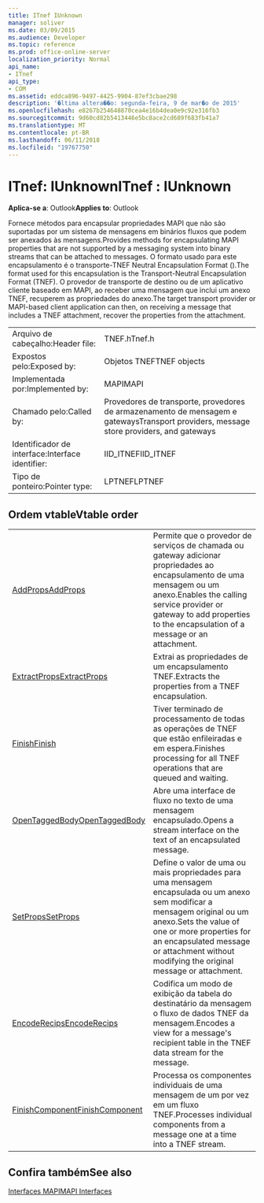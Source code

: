 ```yaml
---
title: ITnef IUnknown
manager: soliver
ms.date: 03/09/2015
ms.audience: Developer
ms.topic: reference
ms.prod: office-online-server
localization_priority: Normal
api_name:
- ITnef
api_type:
- COM
ms.assetid: eddca896-9497-4425-9904-87ef3cbae298
description: '�ltima altera��o: segunda-feira, 9 de mar�o de 2015'
ms.openlocfilehash: e8267b254648870cea4e16b4dea0e9c92e316fb3
ms.sourcegitcommit: 9d60cd82b5413446e5bc8ace2cd689f683fb41a7
ms.translationtype: MT
ms.contentlocale: pt-BR
ms.lasthandoff: 06/11/2018
ms.locfileid: "19767750"
---
```

# <a name="itnef--iunknown"></a><span data-ttu-id="b81d0-103">ITnef: IUnknown</span><span class="sxs-lookup"><span data-stu-id="b81d0-103">ITnef : IUnknown</span></span>

  
  
<span data-ttu-id="b81d0-104">**Aplica-se a**: Outlook</span><span class="sxs-lookup"><span data-stu-id="b81d0-104">**Applies to**: Outlook</span></span> 
  
<span data-ttu-id="b81d0-105">Fornece métodos para encapsular propriedades MAPI que não são suportadas por um sistema de mensagens em binários fluxos que podem ser anexados às mensagens.</span><span class="sxs-lookup"><span data-stu-id="b81d0-105">Provides methods for encapsulating MAPI properties that are not supported by a messaging system into binary streams that can be attached to messages.</span></span> <span data-ttu-id="b81d0-106">O formato usado para este encapsulamento é o transporte-TNEF Neutral Encapsulation Format ().</span><span class="sxs-lookup"><span data-stu-id="b81d0-106">The format used for this encapsulation is the Transport-Neutral Encapsulation Format (TNEF).</span></span> <span data-ttu-id="b81d0-107">O provedor de transporte de destino ou de um aplicativo cliente baseado em MAPI, ao receber uma mensagem que inclui um anexo TNEF, recuperem as propriedades do anexo.</span><span class="sxs-lookup"><span data-stu-id="b81d0-107">The target transport provider or MAPI-based client application can then, on receiving a message that includes a TNEF attachment, recover the properties from the attachment.</span></span>
  
|||
|:-----|:-----|
|<span data-ttu-id="b81d0-108">Arquivo de cabeçalho:</span><span class="sxs-lookup"><span data-stu-id="b81d0-108">Header file:</span></span>  <br/> |<span data-ttu-id="b81d0-109">TNEF.h</span><span class="sxs-lookup"><span data-stu-id="b81d0-109">Tnef.h</span></span>  <br/> |
|<span data-ttu-id="b81d0-110">Expostos pelo:</span><span class="sxs-lookup"><span data-stu-id="b81d0-110">Exposed by:</span></span>  <br/> |<span data-ttu-id="b81d0-111">Objetos TNEF</span><span class="sxs-lookup"><span data-stu-id="b81d0-111">TNEF objects</span></span>  <br/> |
|<span data-ttu-id="b81d0-112">Implementada por:</span><span class="sxs-lookup"><span data-stu-id="b81d0-112">Implemented by:</span></span>  <br/> |<span data-ttu-id="b81d0-113">MAPI</span><span class="sxs-lookup"><span data-stu-id="b81d0-113">MAPI</span></span>  <br/> |
|<span data-ttu-id="b81d0-114">Chamado pelo:</span><span class="sxs-lookup"><span data-stu-id="b81d0-114">Called by:</span></span>  <br/> |<span data-ttu-id="b81d0-115">Provedores de transporte, provedores de armazenamento de mensagem e gateways</span><span class="sxs-lookup"><span data-stu-id="b81d0-115">Transport providers, message store providers, and gateways</span></span>  <br/> |
|<span data-ttu-id="b81d0-116">Identificador de interface:</span><span class="sxs-lookup"><span data-stu-id="b81d0-116">Interface identifier:</span></span>  <br/> |<span data-ttu-id="b81d0-117">IID_ITNEF</span><span class="sxs-lookup"><span data-stu-id="b81d0-117">IID_ITNEF</span></span>  <br/> |
|<span data-ttu-id="b81d0-118">Tipo de ponteiro:</span><span class="sxs-lookup"><span data-stu-id="b81d0-118">Pointer type:</span></span>  <br/> |<span data-ttu-id="b81d0-119">LPTNEF</span><span class="sxs-lookup"><span data-stu-id="b81d0-119">LPTNEF</span></span>  <br/> |
   
## <a name="vtable-order"></a><span data-ttu-id="b81d0-120">Ordem vtable</span><span class="sxs-lookup"><span data-stu-id="b81d0-120">Vtable order</span></span>

|||
|:-----|:-----|
|[<span data-ttu-id="b81d0-121">AddProps</span><span class="sxs-lookup"><span data-stu-id="b81d0-121">AddProps</span></span>](itnef-addprops.md) <br/> |<span data-ttu-id="b81d0-122">Permite que o provedor de serviços de chamada ou gateway adicionar propriedades ao encapsulamento de uma mensagem ou um anexo.</span><span class="sxs-lookup"><span data-stu-id="b81d0-122">Enables the calling service provider or gateway to add properties to the encapsulation of a message or an attachment.</span></span>  <br/> |
|[<span data-ttu-id="b81d0-123">ExtractProps</span><span class="sxs-lookup"><span data-stu-id="b81d0-123">ExtractProps</span></span>](itnef-extractprops.md) <br/> |<span data-ttu-id="b81d0-124">Extrai as propriedades de um encapsulamento TNEF.</span><span class="sxs-lookup"><span data-stu-id="b81d0-124">Extracts the properties from a TNEF encapsulation.</span></span>  <br/> |
|[<span data-ttu-id="b81d0-125">Finish</span><span class="sxs-lookup"><span data-stu-id="b81d0-125">Finish</span></span>](itnef-finish.md) <br/> |<span data-ttu-id="b81d0-126">Tiver terminado de processamento de todas as operações de TNEF que estão enfileiradas e em espera.</span><span class="sxs-lookup"><span data-stu-id="b81d0-126">Finishes processing for all TNEF operations that are queued and waiting.</span></span>  <br/> |
|[<span data-ttu-id="b81d0-127">OpenTaggedBody</span><span class="sxs-lookup"><span data-stu-id="b81d0-127">OpenTaggedBody</span></span>](itnef-opentaggedbody.md) <br/> |<span data-ttu-id="b81d0-128">Abre uma interface de fluxo no texto de uma mensagem encapsulado.</span><span class="sxs-lookup"><span data-stu-id="b81d0-128">Opens a stream interface on the text of an encapsulated message.</span></span>  <br/> |
|[<span data-ttu-id="b81d0-129">SetProps</span><span class="sxs-lookup"><span data-stu-id="b81d0-129">SetProps</span></span>](itnef-setprops.md) <br/> |<span data-ttu-id="b81d0-130">Define o valor de uma ou mais propriedades para uma mensagem encapsulada ou um anexo sem modificar a mensagem original ou um anexo.</span><span class="sxs-lookup"><span data-stu-id="b81d0-130">Sets the value of one or more properties for an encapsulated message or attachment without modifying the original message or attachment.</span></span>  <br/> |
|[<span data-ttu-id="b81d0-131">EncodeRecips</span><span class="sxs-lookup"><span data-stu-id="b81d0-131">EncodeRecips</span></span>](itnef-encoderecips.md) <br/> |<span data-ttu-id="b81d0-132">Codifica um modo de exibição da tabela do destinatário da mensagem o fluxo de dados TNEF da mensagem.</span><span class="sxs-lookup"><span data-stu-id="b81d0-132">Encodes a view for a message's recipient table in the TNEF data stream for the message.</span></span>  <br/> |
|[<span data-ttu-id="b81d0-133">FinishComponent</span><span class="sxs-lookup"><span data-stu-id="b81d0-133">FinishComponent</span></span>](itnef-finishcomponent.md) <br/> |<span data-ttu-id="b81d0-134">Processa os componentes individuais de uma mensagem de um por vez em um fluxo TNEF.</span><span class="sxs-lookup"><span data-stu-id="b81d0-134">Processes individual components from a message one at a time into a TNEF stream.</span></span>  <br/> |
   
## <a name="see-also"></a><span data-ttu-id="b81d0-135">Confira também</span><span class="sxs-lookup"><span data-stu-id="b81d0-135">See also</span></span>



[<span data-ttu-id="b81d0-136">Interfaces MAPI</span><span class="sxs-lookup"><span data-stu-id="b81d0-136">MAPI Interfaces</span></span>](mapi-interfaces.md)

